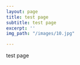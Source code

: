 ```yaml
---
layout: page
title: test page
subtitle: test page
excerpt: ''
img_path: "/images/10.jpg"

---
```

test page